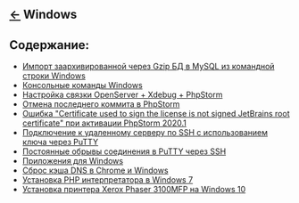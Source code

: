 [&larr;](../readme.md "Операционные системы") Windows
-----------------------------------------------------

<a name="content"></a>
## Содержание:

- [Импорт заархивированной через Gzip БД в MySQL из командной строки Windows](importing-a-gzip-database-into-mysql-from-the-windows-command-line.md)
- [Консольные команды Windows](windows-console-commands.md)
- [Настройка связки OpenServer + Xdebug + PhpStorm](configuring-openserver-xdebug-phpstorm.md)
- [Отмена последнего коммита в PhpStorm](canceling-the-last-commit-in-phpstorm.md)
- [Ошибка "Certificate used to sign the license is not signed JetBrains root certificate" при активации PhpStorm 2020.1](certificate-used-to-sign-the-license-is-not-signed-jetbrains-root-certificate-error-when-activating-phpstorm-2020-1.md)
- [Подключение к удаленному серверу по SSH с использованием ключа через PuTTY](connecting-to-a-remote-server-via-ssh-using-a-key-via-putty.md)
- [Постоянные обрывы соединения в PuTTY через SSH](constant-connection-interruptions-in-putty-over-ssh.md)
- [Приложения для Windows](applications-for-windows.md)
- [Сброс кэша DNS в Chrome и Windows](resetting-the-dns-cache-in-chrome-and-windows.md)
- [Установка PHP интерпретатора в Windows 7](installing-php-interpreter-in-windows-7.md)
- [Установка принтера Xerox Phaser 3100MFP на Windows 10](installing-the-xerox-phaser-3100mfp-printer-on-windows-10.md)